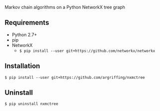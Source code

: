 Markov chain algorithms on a Python NetworkX tree graph


Requirements
------------

 * Python 2.7+
 * pip
 * NetworkX
   - `$ pip install --user git+https://github.com/networkx/networkx`


Installation
------------

`$ pip install --user git+https://github.com/argriffing/nxmctree`


Uninstall
---------

`$ pip uninstall nxmctree`

